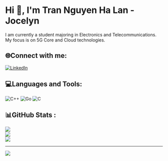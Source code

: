 # Hi 👋, I'm Tran Nguyen Ha Lan - Jocelyn
I am currently a student majoring in Electronics and Telecommunications. My focus is on 5G Core and Cloud technologies.

## 🌐Connect with me:
[![LinkedIn](https://img.shields.io/badge/LinkedIn-%230077B5.svg?logo=linkedin&logoColor=white)](https://linkedin.com/in/https://www.linkedin.com/in/lan-tr%E1%BA%A7n-7428552b0/) 

## 💻Languages and Tools: 
![C++](https://img.shields.io/badge/c++-%2300599C.svg?style=for-the-badge&logo=c%2B%2B&logoColor=white) ![Go](https://img.shields.io/badge/go-%2300ADD8.svg?style=for-the-badge&logo=go&logoColor=white) ![C](https://img.shields.io/badge/c-%2300599C.svg?style=for-the-badge&logo=c&logoColor=white)
## 📊GitHub Stats :
![](https://github-readme-stats.vercel.app/api?username=JocelynWS&theme=radical&hide_border=false&include_all_commits=false&count_private=false)<br/>
![](https://github-readme-streak-stats.herokuapp.com/?user=JocelynWS&theme=radical&hide_border=false)<br/>
![](https://github-readme-stats.vercel.app/api/top-langs/?username=JocelynWS&theme=radical&hide_border=false&include_all_commits=false&count_private=false&layout=compact)

---
[![](https://visitcount.itsvg.in/api?id=JocelynWS&icon=0&color=0)](https://visitcount.itsvg.in)
